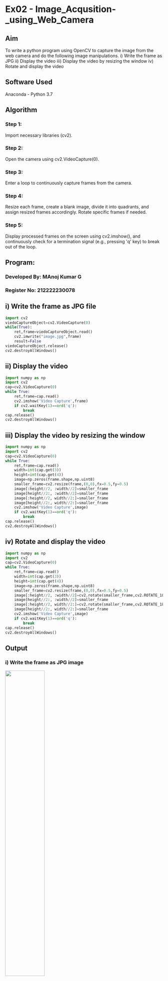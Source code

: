 # Ex02 - Image_Acqusition-_using_Web_Camera
## Aim
To write a python program using OpenCV to capture the image from the web camera and do the following image manipulations.
i) Write the frame as JPG 
ii) Display the video 
iii) Display the video by resizing the window
iv) Rotate and display the video

## Software Used
Anaconda - Python 3.7
## Algorithm
### Step 1:
Import necessary libraries (cv2).
### Step 2:
Open the camera using cv2.VideoCapture(0).
### Step 3:
Enter a loop to continuously capture frames from the camera.
### Step 4:
Resize each frame, create a blank image, divide it into quadrants, and assign resized frames accordingly. Rotate specific frames if needed.
### Step 5:
Display processed frames on the screen using cv2.imshow(), and continuously check for a termination signal (e.g., pressing 'q' key) to break out of the loop.

## Program:
### Developed By: MAnoj Kumar G
### Register No: 212222230078
## i) Write the frame as JPG file
```python
import cv2
viedoCaptureObject=cv2.VideoCapture(0)
while(True):
    ret,frame=viedoCaptureObject.read()
    cv2.imwrite("image.jpg",frame)
    result=False
viedoCaptureObject.release()
cv2.destroyAllWindows()
```
## ii) Display the video
```python
import numpy as np
import cv2
cap=cv2.VideoCapture(0)
while True:
    ret,frame=cap.read()
    cv2.imshow('Video Capture',frame)
    if cv2.waitKey(1)==ord('q'):
        break
cap.release()
cv2.destroyAllWindows()
```
## iii) Display the video by resizing the window
```python
import numpy as np
import cv2
cap=cv2.VideoCapture(0)
while True:
    ret,frame=cap.read()
    width=int(cap.get(3))
    height=int(cap.get(4))
    image=np.zeros(frame.shape,np.uint8)
    smaller_frame=cv2.resize(frame,(0,0),fx=0.5,fy=0.5)
    image[:height//2, :width//2]=smaller_frame
    image[height//2:, :width//2]=smaller_frame
    image[:height//2, width//2:]=smaller_frame
    image[height//2:, width//2:]=smaller_frame
    cv2.imshow('Video Capture',image)
    if cv2.waitKey(1)==ord('q'):
        break
cap.release()
cv2.destroyAllWindows()
```
## iv) Rotate and display the video
```python
import numpy as np
import cv2
cap=cv2.VideoCapture(0)
while True:
    ret,frame=cap.read()
    width=int(cap.get(3))
    height=int(cap.get(4))
    image=np.zeros(frame.shape,np.uint8)
    smaller_frame=cv2.resize(frame,(0,0),fx=0.5,fy=0.5)
    image[:height//2, :width//2]=cv2.rotate(smaller_frame,cv2.ROTATE_180)
    image[height//2:, :width//2]=smaller_frame
    image[:height//2, width//2:]=cv2.rotate(smaller_frame,cv2.ROTATE_180)
    image[height//2:, width//2:]=smaller_frame
    cv2.imshow('Video Capture',image)
    if cv2.waitKey(1)==ord('q'):
        break
cap.release()
cv2.destroyAllWindows()
```
## Output
### i) Write the frame as JPG image
<img src="https://github.com/Janarthanan2/Image_Acqusition-_using_Web_Camera/assets/119393515/3800b549-d025-46b3-b391-07e389b900b0" width=50%>

### ii) Display the video'
<img src="https://github.com/Janarthanan2/Image_Acqusition-_using_Web_Camera/assets/119393515/0ee76675-51ab-4ddd-a1ee-2a59c1193571" width=50%>

### iii) Display the video by resizing the window
<img src="https://github.com/Janarthanan2/Image_Acqusition-_using_Web_Camera/assets/119393515/a1cfc4d4-dd44-4691-9992-2035fbb0affd" width=50%>

### iv) Rotate and display the video
<img src="https://github.com/Janarthanan2/Image_Acqusition-_using_Web_Camera/assets/119393515/42ec68d0-8c4a-4f07-8eba-ff63354c7b95" width=50%>

## Result:
Thus the image is accessed from webcamera and displayed using openCV.
